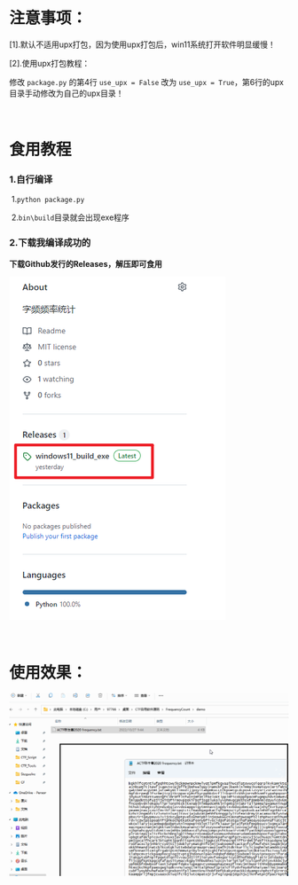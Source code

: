 # 注意事项：
[1].默认不适用upx打包，因为使用upx打包后，win11系统打开软件明显缓慢！

[2].使用upx打包教程：

修改 `package.py` 的第4行 `use_upx = False` 改为 `use_upx = True`，第6行的upx目录手动修改为自己的upx目录！

<br>

# 食用教程

### 1.自行编译

​	1.`python package.py`

​	2.`bin\build`目录就会出现exe程序

### 2.下载我编译成功的

**下载Github发行的Releases，解压即可食用**

![image](images/image.png)

<br>

# 使用效果：

![gif](images\image.gif)